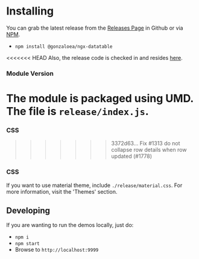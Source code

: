 # Installing

You can grab the latest release from the [Releases Page](https://github.com/swimlane/ngx-datatable/releases) 
in Github or via [NPM](https://www.npmjs.com/package/@gonzaloea/ngx-datatable).

* `npm install @gonzaloea/ngx-datatable`

<<<<<<< HEAD
Also, the release code is checked in and resides [here](https://github.com/swimlane/ngx-datatable/tree/master/release).

### Module Version
The module is packaged using UMD. The file is `release/index.js`.
=======
### CSS
>>>>>>> 3372d63... Fix #1313 do not collapse row details when row updated (#1778)

### CSS
If you want to use material theme, include `./release/material.css`. For more information, visit the 'Themes' section.

## Developing
If you are wanting to run the demos locally, just do:

- `npm i`
- `npm start`
- Browse to `http://localhost:9999`
